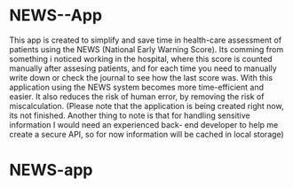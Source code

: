 # NEWS--App


This app is created to simplify and save time in health-care assessment of patients using the NEWS (National Early Warning Score). Its comming from something i noticed working in the hospital, where this score is counted manually after assesing patients, and for each time you need to manually write down or check the journal to see how the last score was. With this application using the NEWS system becomes more time-efficient and easier. It also reduces the risk of human error, by removing the risk of miscalculation. (Please note that the application is being created right now, its not finished. Another thing to note is that for handling sensitive information I would need an experienced back- end developer to help me create a secure API, so for now information will be cached in local storage)
# NEWS-app
